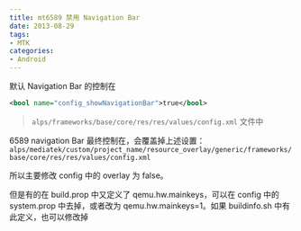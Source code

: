 ```yaml
---
title: mt6589 禁用 Navigation Bar
date: 2013-08-29
tags:
- MTK
categories:
- Android
---
```


默认 Navigation Bar 的控制在
```xml
<bool name="config_showNavigationBar">true</bool>
```
> `alps/frameworks/base/core/res/res/values/config.xml` 文件中

<!--more-->

6589 navigation Bar 最终控制在，会覆盖掉上述设置：
`alps/mediatek/custom/project_name/resource_overlay/generic/frameworks/base/core/res/res/values/config.xml`


所以主要修改 config 中的 overlay 为 false。

但是有的在 build.prop 中又定义了 qemu.hw.mainkeys，可以在 config 中的 system.prop 中去掉，或者改为 qemu.hw.mainkeys=1。如果 buildinfo.sh 中有此定义，也可以修改掉
